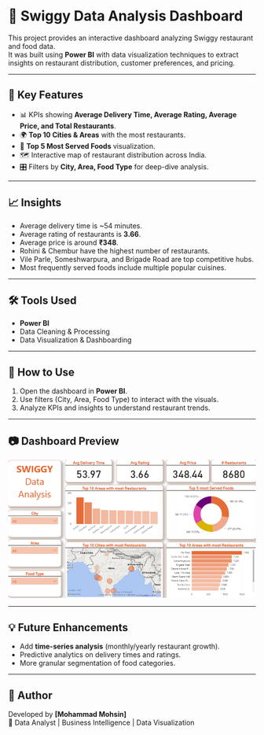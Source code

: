 # 🍴 Swiggy Data Analysis Dashboard

This project provides an interactive dashboard analyzing Swiggy restaurant and food data.  
It was built using **Power BI** with data visualization techniques to extract insights on restaurant distribution, customer preferences, and pricing.

---

## 🔑 Key Features
- 📊 KPIs showing **Average Delivery Time, Average Rating, Average Price, and Total Restaurants**.
- 🌍 **Top 10 Cities & Areas** with the most restaurants.
- 🍕 **Top 5 Most Served Foods** visualization.
- 🗺️ Interactive map of restaurant distribution across India.
- 🎛️ Filters by **City, Area, Food Type** for deep-dive analysis.

---

## 📈 Insights
- Average delivery time is ~54 minutes.
- Average rating of restaurants is **3.66**.
- Average price is around **₹348**.
- Rohini & Chembur have the highest number of restaurants.
- Vile Parle, Someshwarpura, and Brigade Road are top competitive hubs.
- Most frequently served foods include multiple popular cuisines.

---

## 🛠️ Tools Used
- **Power BI** 
- Data Cleaning & Processing
- Data Visualization & Dashboarding

---

## 📌 How to Use
1. Open the dashboard in **Power BI**.
2. Use filters (City, Area, Food Type) to interact with the visuals.
3. Analyze KPIs and insights to understand restaurant trends.

---

## 📷 Dashboard Preview
![Dashboard Screenshot](Swiggy%20dashboard.png)

---

## 💡 Future Enhancements
- Add **time-series analysis** (monthly/yearly restaurant growth).
- Predictive analytics on delivery times and ratings.
- More granular segmentation of food categories.

---

## 🙌 Author
Developed by **[Mohammad Mohsin]**  
📍 Data Analyst | Business Intelligence | Data Visualization
